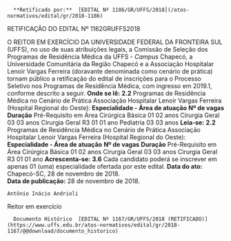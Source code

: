       **Retificado por:**  [EDITAL Nº 1186/GR/UFFS/2018](/atos-normativos/edital/gr/2018-1186) 

   RETIFICAÇÃO DO EDITAL Nº 1162GRUFFS2018  

 O REITOR EM EXERCÍCIO DA UNIVERSIDADE FEDERAL DA FRONTEIRA SUL (UFFS), no uso de suas atribuições legais, a Comissão de Seleção dos Programas de Residência Médica da UFFS - *Campus*  Chapecó, a Universidade Comunitária da Região Chapecó e a Associação Hospitalar Lenoir Vargas Ferreira (doravante denominada como cenário de prática) tornam público a retificação do edital de inscrições para o Processo Seletivo nos Programas de Residência Médica, com ingresso em 2019.1, conforme descrito a seguir.   **Onde se lê:** **2.2**  Programas de Residência Médica no Cenário de Prática Associação Hospitalar Lenoir Vargas Ferreira (Hospital Regional do Oeste):     **Especialidade - Área de atuação**   **Nº de vagas**   **Duração**     Pré-Requisito em Área Cirúrgica Básica   01   02 anos     Cirurgia Geral   03   03 anos     Cirurgia Geral R3   01   01 ano     Pediatria   03   03 anos       **Leia-se:** **2.2**  Programas de Residência Médica no Cenário de Prática Associação Hospitalar Lenoir Vargas Ferreira (Hospital Regional do Oeste):     **Especialidade - Área de atuação**   **Nº de vagas**   **Duração**     Pré-Requisito em Área Cirúrgica Básica   01   02 anos     Cirurgia Geral   03   03 anos     Cirurgia Geral R3   01   01 ano       **Acrescenta-se:** **3.6**  Cada candidato poderá se inscrever em apenas 01 (uma) especialidade ofertada por este edital.      **Data do ato:** Chapecó-SC, 28 de novembro de 2018.   
 **Data de publicação:**  28 de novembro de 2018. 

    Antônio Inácio Andrioli   
 Reitor em exercício 

      Documento Histórico  [EDITAL Nº 1167/GR/UFFS/2018 (RETIFICADO)](https://www.uffs.edu.br/atos-normativos/edital/gr/2018-1167/@@download/documento_historico)     
      